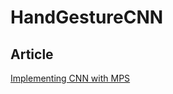 # HandGestureCNN

## Article

[Implementing CNN with MPS](http://yulingtianxia.com/blog/2017/05/30/Implementing-CNN-with-MPS/)
